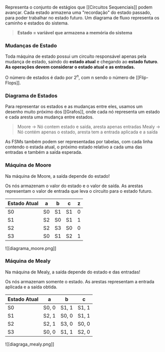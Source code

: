 Representa o conjunto de estágios que [[Circuitos Sequenciais]] podem avançar.
Cada estado armazena uma "recordação" do estado passado, para poder trabalhar no estado futuro.
Um diagrama de fluxo representa os caminho e estados do sistema.

> **Estado = variável que armazena a memória do sistema**

### Mudanças de Estado
Toda máquina de estado possui um circuíto responsável apenas pela mudança de estado, saindo do **estado atual** e chegando ao **estado futuro**. 
**As operações devem considerar o estado atual e as entradas.**

O número de estados é dado por $2^{n}$, com n sendo o número de [[Flip-Flops]].

### Diagrama de Estados
Para representar os estados e as mudanças entre eles, usamos um desenho muito próximo dos [[Grafos]], onde cada nó representa um estado e cada aresta uma mudança entre estados.

> Moore -> Nó contem estado e saída, aresta apenas entradas
> Mealy -> Nó contém apenas o estado, aresta tem a entrada aplicada e a saída

As FSMs também podem ser representadas por tabelas, com cada linha contendo o estada atual, o próximo estado relativo a cada uma das entradas e também a saída esperada. 


### Máquina de Moore
Na máquina de Moore, a saída depende do estado!

Os nós armazenam o valor do estado e o valor de saída.
As arestas representam o valor de entrada que leva o circuito para o estado futuro.

| Estado Atual | a   | b   | c   | z   |
| ------------ | --- | --- | --- | --- |
| S0           | S0  | S1  | S1  | 0   |
| S1           | S2  | S0  | S1  | 1   |
| S2           | S2  | S3  | S0  | 0   |
| S3           | S0  | S1  | S2  | 1   |

![[diagrama_moore.png]]

### Máquina de Mealy
Na máquina de Mealy, a saída depende do estado e das entradas!

Os nós armazenam somente o estado.
As arestas representam a entrada aplicada e a saída obtida.

| Estado Atual | a     | b     | c     |
| ------------ | ----- | ----- | ----- |
| S0           | S0, 0 | S1, 1 | S1, 1 |
| S1           | S2, 1 | S0, 0 | S1, 1 |
| S2           | S2, 1 | S3, 0 | S0, 0 |
| S3           | S0, 0 | S1, 1 | S2, 0 |

![[diagraga_mealy.png]]